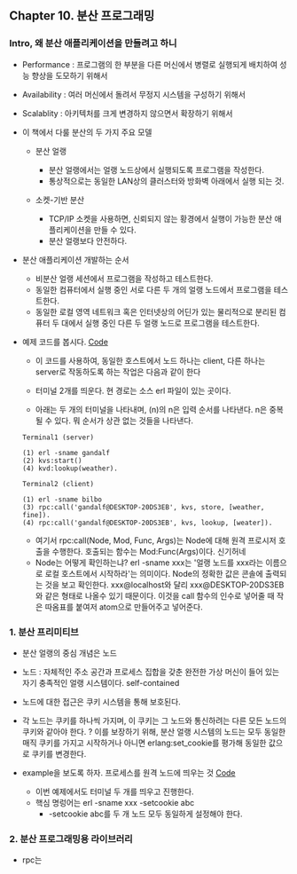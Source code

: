 ## Chapter 10. 분산 프로그래밍

### Intro, 왜 분산 애플리케이션을 만들려고 하니

* Performance : 프로그램의 한 부분을 다른 머신에서 병렬로 실행되게 배치하여 성능 향상을 도모하기 위해서

* Availability : 여러 머신에서 돌려서 무정지 시스템을 구성하기 위해서

* Scalablity : 아키텍처를 크게 변경하지 않으면서 확장하기 위해서 

* 이 책에서 다룰 분산의 두 가지 주요 모델 

    * 분산 얼랭 
        * 분산 얼랭에서는 얼랭 노드상에서 실행되도록 프로그램을 작성한다. 
        * 통상적으로는 동일한 LAN상의 클러스터와 방화벽 아래에서 실행 되는 것. 

    * 소켓-기반 분산
        * TCP/IP 소켓을 사용하면, 신뢰되지 않는 황경에서 실행이 가능한 분산 애플리케이션을 만들 수 있다. 
        * 분산 얼랭보다 안전하다. 
    
* 분산 애플리케이션 개발하는 순서

    * 비분산 얼랭 세션에서 프로그램을 작성하고 테스트한다.
    * 동일한 컴퓨터에서 실행 중인 서로 다른 두 개의 얼랭 노드에서 프로그램을 테스트한다.
    * 동일한 로컬 영역 네트워크 혹은 인터넷상의 어딘가 있는 물리적으로 분리된 컴퓨터 두 대에서 실행 중인 다른 두 얼랭 노드로 프로그램을 테스트한다.

* 예제 코드를 봅시다. [Code](./socket_dist/kvs.erl)
    * 이 코드를 사용하여, 동일한 호스트에서 노드 하나는 client, 다른 하나는 server로 작동하도록 하는 작업은 다음과 같이 한다

    * 터미널 2개를 띄운다. 현 경로는 소스 erl 파일이 있는 곳이다.
    * 아래는 두 개의 터미널을 나타내며, (n)의 n은 입력 순서를 나타낸다. n은 중복될 수 있다. 뭐 순서가 상관 없는 것들을 나타낸다.

    ```
    Terminal1 (server)

    (1) erl -sname gandalf
    (2) kvs:start()
    (4) kvd:lookup(weather).
    ```

    ```
    Terminal2 (client)

    (1) erl -sname bilbo
    (3) rpc:call('gandalf@DESKTOP-20DS3EB', kvs, store, [weather, fine]).
    (4) rpc:call('gandalf@DESKTOP-20DS3EB', kvs, lookup, [weater]).

    ```

    * 여기서 rpc:call(Node, Mod, Func, Args)는 Node에 대해 원격 프로시저 호출을 수행한다. 호출되는 함수는 Mod:Func(Args)이다. 신기허네
    * Node는 어떻게 확인하는냐? erl -sname xxx는 '얼랭 노드를 xxx라는 이름으로 로컬 호스트에서 시작하라'는 의미이다. Node의 정확한 값은 콘솔에 출력되는 것을 보고 확인한다. xxx@localhost와 달리 xxx@DESKTOP-20DS3EB와 같은 형태로 나올수 있기 때문이다. 이것을 call 함수의 인수로 넣어줄 때 작은 따옴표를 붙여저 atom으로 만들어주고 넣어준다.


### 1. 분산 프리미티브 

* 분산 얼랭의 중심 개념은 노드 
* 노드 : 자체적인 주소 공간과 프로세스 집합을 갖춘 완전한 가상 머신이 들어 있는 자기 충족적인 얼랭 시스템이다. self-contained

* 노드에 대한 접근은 쿠키 시스템을  통해 보호된다. 
* 각 노드는 쿠키를 하나씩 가지며, 이 쿠키는 그 노드와 통신하려는 다른 모든 노드의 쿠키와 같아야 한다. ? 이를 보장하기 위해, 분산 얼랭 시스템의 노드는 모두 동일한 매직 쿠키를 가지고 시작하거나 아니면 erlang:set_cookie를 평가해 동일한 값으로 쿠키를 변경한다.

* example을 보도록 하자. 프로세스를 원격 노드에 띄우는 것 [Code](./remote/dist_demo.erl)

    * 이번 예제에서도 터미널 두 개를 띄우고 진행한다.
    * 핵심 명렁어는 erl -sname xxx -setcookie abc
        * -setcookie abc를 두 개 노드 모두 동일하게 설정해야 한다. 


### 2. 분산 프로그래밍용 라이브러리

* rpc는